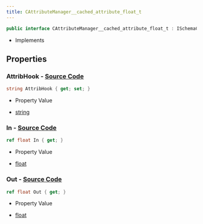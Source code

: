 ```yaml
---
title: CAttributeManager__cached_attribute_float_t
---
```


```csharp
public interface CAttributeManager__cached_attribute_float_t : ISchemaClass<CAttributeManager__cached_attribute_float_t>, ISchemaField, ISchemaClass, INativeHandle
```

- Implements

## Properties

### **AttribHook** - [Source Code](https://github.com/swiftly-solution/swiftlys2/blob/main/managed/src/SwiftlyS2.Generated/Schemas/Interfaces/CAttributeManager__cached_attribute_float_t.cs#L18)

```csharp
string AttribHook { get; set; }
```

- Property Value

- [string](https://learn.microsoft.com/dotnet/api/system.string)

### **In** - [Source Code](https://github.com/swiftly-solution/swiftlys2/blob/main/managed/src/SwiftlyS2.Generated/Schemas/Interfaces/CAttributeManager__cached_attribute_float_t.cs#L16)

```csharp
ref float In { get; }
```

- Property Value

- [float](https://learn.microsoft.com/dotnet/api/system.single)

### **Out** - [Source Code](https://github.com/swiftly-solution/swiftlys2/blob/main/managed/src/SwiftlyS2.Generated/Schemas/Interfaces/CAttributeManager__cached_attribute_float_t.cs#L20)

```csharp
ref float Out { get; }
```

- Property Value

- [float](https://learn.microsoft.com/dotnet/api/system.single)

